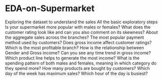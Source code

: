 # EDA-on-Supermarket
 Exploring the dataset to understand the sales
 All the basic exploratory steps
 Is your supermarket more popular with males or females? 
 What does the customer rating look like and can you also comment on its skewness? 
 About the aggregate sales across the branches? 
 The most popular payment method used by customers?
 Does gross income affect customer ratings? 
 Which is the most profitable branch? 
 How is the relationship between Gender and Gross income? 
 Can you see any time trend in gross income? 
 Which product line helps to generate the most income? 
 What is the spending pattern of both males and females, meaning in which category do they spend more? 
 How many products are bought by customers? 
 Which day of the week has maximum sales? 
 Which hour of the day is busiest? 
